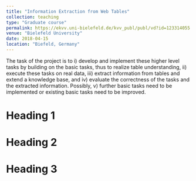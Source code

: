 ```yaml
---
title: "Information Extraction from Web Tables"
collection: teaching
type: "Graduate course"
permalink: https://ekvv.uni-bielefeld.de/kvv_publ/publ/vd?id=123314055
venue: "Bielefeld University"
date: 2018-04-15
location: "Biefeld, Germany"
---
```


The task of the project is to i) develop and implement these higher level tasks by building on the basic tasks, thus to realize table understanding, ii) execute these tasks on real data, iii) extract information from tables and extend a knowledge base, and iv) evaluate the correctness of the tasks and the extracted information. Possibly, v) further basic tasks need to be implemented or existing basic tasks need to be improved.

Heading 1
======

Heading 2
======

Heading 3
======
